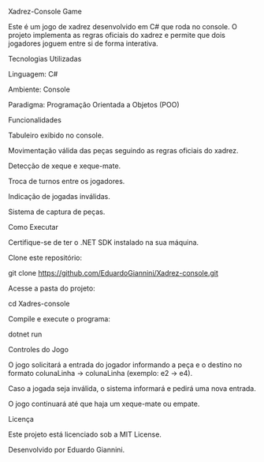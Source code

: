Xadrez-Console Game

Este é um jogo de xadrez desenvolvido em C# que roda no console. O projeto implementa as regras oficiais do xadrez e permite que dois jogadores joguem entre si de forma interativa.

Tecnologias Utilizadas

Linguagem: C#

Ambiente: Console

Paradigma: Programação Orientada a Objetos (POO)

Funcionalidades

Tabuleiro exibido no console.

Movimentação válida das peças seguindo as regras oficiais do xadrez.

Detecção de xeque e xeque-mate.

Troca de turnos entre os jogadores.

Indicação de jogadas inválidas.

Sistema de captura de peças.

Como Executar

Certifique-se de ter o .NET SDK instalado na sua máquina.

Clone este repositório:

git clone https://github.com/EduardoGiannini/Xadrez-console.git

Acesse a pasta do projeto:

cd Xadres-console

Compile e execute o programa:

dotnet run

Controles do Jogo

O jogo solicitará a entrada do jogador informando a peça e o destino no formato colunaLinha -> colunaLinha (exemplo: e2 -> e4).

Caso a jogada seja inválida, o sistema informará e pedirá uma nova entrada.

O jogo continuará até que haja um xeque-mate ou empate.

Licença

Este projeto está licenciado sob a MIT License.

Desenvolvido por Eduardo Giannini.